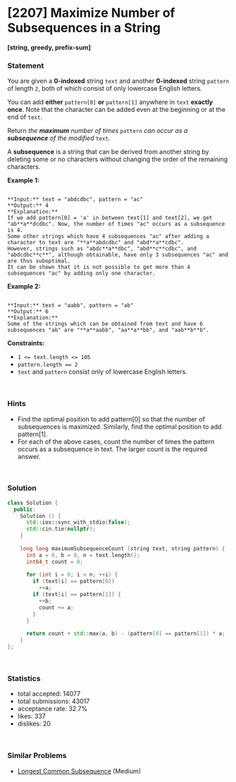 # [2207] Maximize Number of Subsequences in a String

**[string, greedy, prefix-sum]**

### Statement

You are given a **0-indexed** string `text` and another **0-indexed** string `pattern` of length `2`, both of which consist of only lowercase English letters.

You can add **either** `pattern[0]` **or** `pattern[1]` anywhere in `text` **exactly once**. Note that the character can be added even at the beginning or at the end of `text`.

Return *the **maximum** number of times* `pattern` *can occur as a **subsequence** of the modified* `text`.

A **subsequence** is a string that can be derived from another string by deleting some or no characters without changing the order of the remaining characters.


**Example 1:**

```

**Input:** text = "abdcdbc", pattern = "ac"
**Output:** 4
**Explanation:**
If we add pattern[0] = 'a' in between text[1] and text[2], we get "ab**a**dcdbc". Now, the number of times "ac" occurs as a subsequence is 4.
Some other strings which have 4 subsequences "ac" after adding a character to text are "**a**abdcdbc" and "abd**a**cdbc".
However, strings such as "abdc**a**dbc", "abd**c**cdbc", and "abdcdbc**c**", although obtainable, have only 3 subsequences "ac" and are thus suboptimal.
It can be shown that it is not possible to get more than 4 subsequences "ac" by adding only one character.

```

**Example 2:**

```

**Input:** text = "aabb", pattern = "ab"
**Output:** 6
**Explanation:**
Some of the strings which can be obtained from text and have 6 subsequences "ab" are "**a**aabb", "aa**a**bb", and "aab**b**b".

```

**Constraints:**
* `1 <= text.length <= 105`
* `pattern.length == 2`
* `text` and `pattern` consist only of lowercase English letters.


<br>

### Hints

- Find the optimal position to add pattern[0] so that the number of subsequences is maximized. Similarly, find the optimal position to add pattern[1].
- For each of the above cases, count the number of times the pattern occurs as a subsequence in text. The larger count is the required answer.

<br>

### Solution

```cpp
class Solution {
  public:
    Solution () {
      std::ios::sync_with_stdio(false);
      std::cin.tie(nullptr);
    }
  
    long long maximumSubsequenceCount (string text, string pattern) {
      int a = 0, b = 0, n = text.length();
      int64_t count = 0;
      
      for (int i = 0; i < n; ++i) {
        if (text[i] == pattern[0])
          ++a;
        if (text[i] == pattern[1]) {
          ++b;
          count += a;
        }
      }
      
      return count + std::max(a, b) - (pattern[0] == pattern[1]) * a;
    }
};
```

<br>

### Statistics

- total accepted: 14077
- total submissions: 43017
- acceptance rate: 32.7%
- likes: 337
- dislikes: 20

<br>

### Similar Problems

- [Longest Common Subsequence](https://leetcode.com/problems/longest-common-subsequence) (Medium)
